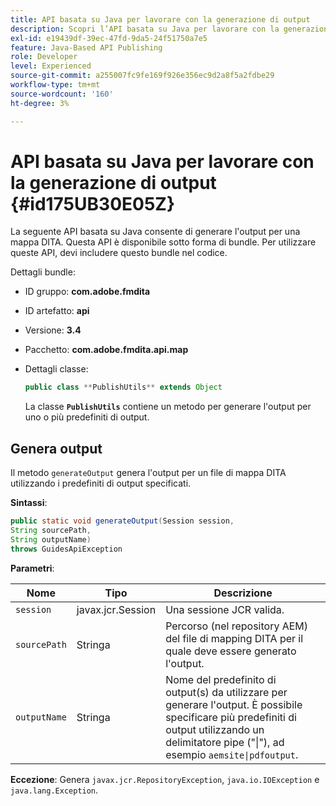 ```yaml
---
title: API basata su Java per lavorare con la generazione di output
description: Scopri l’API basata su Java per lavorare con la generazione dell’output
exl-id: e19439df-39ec-47fd-9da5-24f51750a7e5
feature: Java-Based API Publishing
role: Developer
level: Experienced
source-git-commit: a255007fc9fe169f926e356ec9d2a8f5a2fdbe29
workflow-type: tm+mt
source-wordcount: '160'
ht-degree: 3%

---
```


# API basata su Java per lavorare con la generazione di output {#id175UB30E05Z}

La seguente API basata su Java consente di generare l&#39;output per una mappa DITA. Questa API è disponibile sotto forma di bundle. Per utilizzare queste API, devi includere questo bundle nel codice.

Dettagli bundle:

- ID gruppo: **com.adobe.fmdita**

- ID artefatto: **api**

- Versione: **3.4**

- Pacchetto: ****com.adobe.fmdita.api.map****

- Dettagli classe:

  ```JAVA
  public class **PublishUtils** extends Object
  ```

  La classe **`PublishUtils`** contiene un metodo per generare l&#39;output per uno o più predefiniti di output.


## Genera output

Il metodo ``generateOutput`` genera l&#39;output per un file di mappa DITA utilizzando i predefiniti di output specificati.

**Sintassi**:

```JAVA
public static void generateOutput(Session session,
String sourcePath,
String outputName)
throws GuidesApiException
```

**Parametri**:

| Nome | Tipo | Descrizione |
|----|----|-----------|
| `session` | javax.jcr.Session | Una sessione JCR valida. |
| ``sourcePath`` | Stringa | Percorso \(nel repository AEM\) del file di mapping DITA per il quale deve essere generato l&#39;output. |
| ``outputName`` | Stringa | Nome del predefinito di output\(s\) da utilizzare per generare l&#39;output. È possibile specificare più predefiniti di output utilizzando un delimitatore pipe \(&quot;\|&quot;\), ad esempio `aemsite\|pdfoutput`. |

**Eccezione**:
Genera ``javax.jcr.RepositoryException``, `java.io.IOException` e `java.lang.Exception`.
